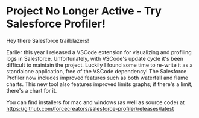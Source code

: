 # Project No Longer Active - Try Salesforce Profiler! 
Hey there Salesforce trailblazers!

Earlier this year I released a VSCode extension for visualizing and profiling logs in Salesforce. Unfortunately, with VSCode's update cycle it's been difficult to maintain the project. Luckily I found some time to re-write it as a standalone application, free of the VSCode dependency! The Salesforce Profiler now includes improved features such as both waterfall and flame charts. This new tool also features improved limits graphs; if there's a limit, there's a chart for it.

You can find installers for mac and windows (as well as source code) at https://github.com/forcecreators/salesforce-profiler/releases/latest
